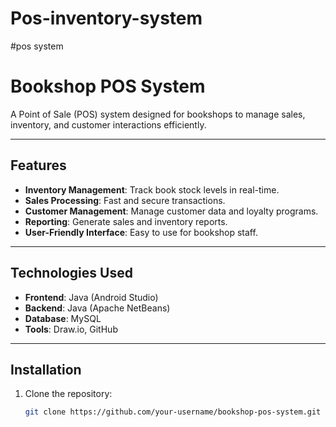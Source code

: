 ﻿# Pos-inventory-system
#pos system 
# Bookshop POS System

A Point of Sale (POS) system designed for bookshops to manage sales, inventory, and customer interactions efficiently.

---

## Features
- **Inventory Management**: Track book stock levels in real-time.
- **Sales Processing**: Fast and secure transactions.
- **Customer Management**: Manage customer data and loyalty programs.
- **Reporting**: Generate sales and inventory reports.
- **User-Friendly Interface**: Easy to use for bookshop staff.

---

## Technologies Used
- **Frontend**: Java (Android Studio)
- **Backend**: Java (Apache NetBeans)
- **Database**: MySQL
- **Tools**: Draw.io, GitHub

---

## Installation
1. Clone the repository:
   ```bash
   git clone https://github.com/your-username/bookshop-pos-system.git
